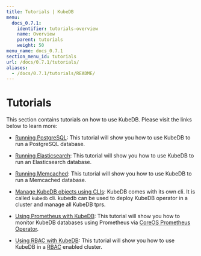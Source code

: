 ```yaml
---
title: Tutorials | KubeDB
menu:
  docs_0.7.1:
    identifier: tutorials-overview
    name: Overview
    parent: tutorials
    weight: 50
menu_name: docs_0.7.1
section_menu_id: tutorials
url: /docs/0.7.1/tutorials/
aliases:
  - /docs/0.7.1/tutorials/README/
---
```


# Tutorials

This section contains tutorials on how to use KubeDB. Please visit the links below to learn more:

 - [Running PostgreSQL](/docs/tutorials/postgres/README.md): This tutorial will show you how to use KubeDB to run a PostgreSQL database.

 - [Running Elasticsearch](/docs/tutorials/elasticsearch/README.md): This tutorial will show you how to use KubeDB to run an Elasticsearch database.
 
 - [Running Memcached](/docs/tutorials/memcached/README.md): This tutorial will show you how to use KubeDB to run a Memcached database.
 
 - [Manage KubeDB objects using CLIs](/docs/tutorials/cli.md): KubeDB comes with its own cli. It is called `kubedb` cli. kubedb can be used to deploy KubeDB operator in a cluster and manage all KubeDB tprs.

 - [Using Prometheus with KubeDB](/docs/tutorials/monitoring.md): This tutorial will show you how to monitor KubeDB databases using Prometheus via [CoreOS Prometheus Operator](https://github.com/coreos/prometheus-operator).
 
 - [Using RBAC with KubeDB](/docs/tutorials/rbac.md): This tutorial will show you how to use KubeDB in a [RBAC](https://kubernetes.io/docs/admin/authorization/rbac/) enabled cluster.
